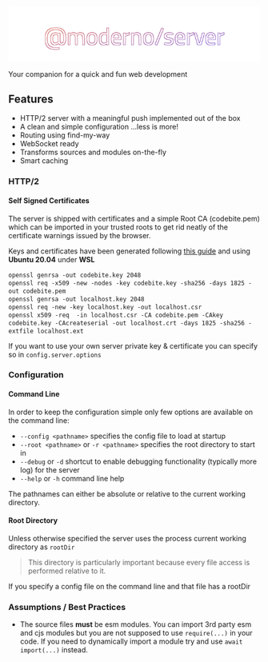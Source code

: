 ![logo](https://github.com/glromeo/moderno/raw/master/server/logo.png)

Your companion for a quick and fun web development 

## Features
* HTTP/2 server with a meaningful push implemented out of the box
* A clean and simple configuration ...less is more!
* Routing using find-my-way
* WebSocket ready
* Transforms sources and modules on-the-fly
* Smart caching 

### HTTP/2

#### Self Signed Certificates

The server is shipped with certificates and a simple Root CA (codebite.pem) which can be imported in your trusted roots 
to get rid neatly of the certificate warnings issued by the browser.  

Keys and certificates have been generated following [this guide](https://deliciousbrains.com/ssl-certificate-authority-for-local-https-development/) and using **Ubuntu 20.04** under **WSL**
```
openssl genrsa -out codebite.key 2048
openssl req -x509 -new -nodes -key codebite.key -sha256 -days 1825 -out codebite.pem
openssl genrsa -out localhost.key 2048
openssl req -new -key localhost.key -out localhost.csr
openssl x509 -req  -in localhost.csr -CA codebite.pem -CAkey codebite.key -CAcreateserial -out localhost.crt -days 1825 -sha256 -extfile localhost.ext
```
If you want to use your own server private key & certificate you can specify so in ```config.server.options``` 

### Configuration


#### Command Line
In order to keep the configuration simple only few options are available on the command line:
* ```--config <pathname>``` specifies the config file to load at startup
* ```--root <pathname>``` or ```-r <pathname>``` specifies the root directory to start in
* ```--debug``` or ```-d``` shortcut to enable debugging functionality (typically more log) for the server
* ```--help``` or ```-h``` command line help

The pathnames can either be absolute or relative to the current working directory.

#### Root Directory
Unless otherwise specified the server uses the process current working directory as ```rootDir```

> This directory is particularly important because every file access is performed relative to it.

If you specify a config file on the command line and that file has a rootDir 

### Assumptions / Best Practices

* The source files **must** be esm modules. You can import 3rd party esm and cjs modules but you are not supposed to use `require(...)` in your code.
If you need to dynamically import a module try and use `await import(...)` instead. 